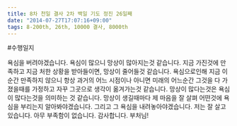 ```yaml
---
title: 8차 천일 결사 2차 백일 기도 정진 26일째
date: "2014-07-27T17:07:16+09:00"
tags: 8-200th, 26th, 10000 결사, 8000th
---
```


#수행일지

욕심을 버려야겠습니다. 욕심이 많으니 망상이 많아지는것 같습니다. 지금 가진것에 만족하고 지금 처한 상황을 받아들이면, 망상이 줄어들것 같습니다. 욕심으로인해 지금 이순간 만족하지 않으니 항상 과거의 어느 시점이나 아니면 미래의 어느순간 그것을 다 가졌을때를 가정하고 자꾸 그곳으로 생각이 옮겨가는것 같습니다. 망상이 많다는것은 욕심이 많다는것을 의미하는 것 같습니다. 망상이 생길때마다 제 마음을 잘 살펴 어떤것에 욕심을 부리는지 알아봐야겠습니다. 그리고 그 욕심을 내려놓아야겠습니다. 저는 잘 살고 있습니다. 아무 부족함이 없습니다. 감사합니다. 부처님!
